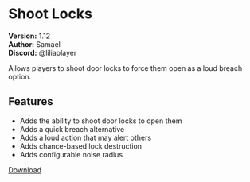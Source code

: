 # Shoot Locks

**Version:** 1.12  
**Author:** Samael  
**Discord:** @liliaplayer  

Allows players to shoot door locks to force them open as a loud breach option.

## Features

- Adds the ability to shoot door locks to open them
- Adds a quick breach alternative
- Adds a loud action that may alert others
- Adds chance-based lock destruction
- Adds configurable noise radius

[Download](https://github.com/LiliaFramework/Modules/raw/refs/heads/gh-pages/shootlock.zip)
